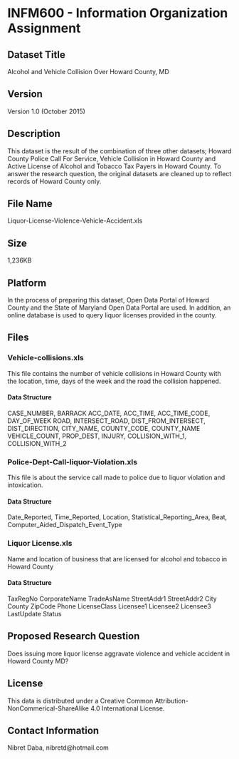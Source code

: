 <h1>INFM600 - Information Organization Assignment</h1>
<h2>Dataset Title</h2>
<p>Alcohol and Vehicle Collision Over Howard County, MD</p>
<h2>Version</h2>
<p>Version 1.0 (October 2015)</p>
<h2>Description</h2>
<p>This dataset is the result of the combination of three other datasets; Howard County Police Call For Service, Vehicle Collision in Howard County and Active License of Alcohol and Tobacco Tax Payers in Howard County.  To answer the research question, the original datasets are cleaned up to reflect records of Howard County only.</p>
<h2>File Name</h2>
<p>Liquor-License-Violence-Vehicle-Accident.xls</p>
<h2>Size</h2>
<p>1,236KB</p>
<h2>Platform</h2>
<p>In the process of preparing this dataset, Open Data Portal of Howard County and the State of Maryland Open Data Portal are used.  In addition, an online database is used to query liquor licenses provided in the county.</p>
<h2>Files</h2>
<h3>Vehicle-collisions.xls </h3>
<p>This file contains the number of vehicle collisions in Howard County with the location, time, days of the week and the road the collision happened.</p>
<h4>Data Structure</h4>
<p>CASE_NUMBER,	BARRACK	ACC_DATE,	ACC_TIME,	ACC_TIME_CODE,	DAY_OF_WEEK	ROAD,	INTERSECT_ROAD,	DIST_FROM_INTERSECT,	DIST_DIRECTION,	CITY_NAME,	COUNTY_CODE,	COUNTY_NAME	VEHICLE_COUNT,	PROP_DEST,	INJURY,	COLLISION_WITH_1,	COLLISION_WITH_2
</p>
<h3>Police-Dept-Call-liquor-Violation.xls</h3>
<p>This file is about the service call made to police due to liquor violation and intoxication.</p>
<h4>Data Structure</h4>
<p>Date_Reported,	Time_Reported,	Location,	Statistical_Reporting_Area,	Beat,	Computer_Aided_Dispatch_Event_Type
</p>
<h3>Liquor License.xls</h3>
<p>Name and location of business that are licensed for alcohol and tobacco in Howard County</p>
<h4>Data Structure</h4>
<p>TaxRegNo	CorporateName	TradeAsName	StreetAddr1	StreetAddr2	City	County	ZipCode	Phone	LicenseClass	Licensee1	Licensee2	Licensee3	LastUpdate	Status
</p>
<h2>Proposed Research Question</h2>
<p>Does issuing more liquor license aggravate violence and vehicle accident in Howard County MD?  </p>
<h2>License</h2>
<p>This data is distributed under a Creative Common Attribution-NonCommerical-ShareAlike 4.0 International License.</p>
<p></p>
<p>
<h2>Contact Information</h2>
<p>Nibret Daba, nibretd@hotmail.com</p>